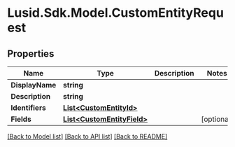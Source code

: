 # Lusid.Sdk.Model.CustomEntityRequest

## Properties

Name | Type | Description | Notes
------------ | ------------- | ------------- | -------------
**DisplayName** | **string** |  | 
**Description** | **string** |  | 
**Identifiers** | [**List&lt;CustomEntityId&gt;**](CustomEntityId.md) |  | 
**Fields** | [**List&lt;CustomEntityField&gt;**](CustomEntityField.md) |  | [optional] 

[[Back to Model list]](../README.md#documentation-for-models) [[Back to API list]](../README.md#documentation-for-api-endpoints) [[Back to README]](../README.md)


